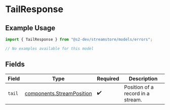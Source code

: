 # TailResponse

## Example Usage

```typescript
import { TailResponse } from "@s2-dev/streamstore/models/errors";

// No examples available for this model
```

## Fields

| Field                                                                  | Type                                                                   | Required                                                               | Description                                                            |
| ---------------------------------------------------------------------- | ---------------------------------------------------------------------- | ---------------------------------------------------------------------- | ---------------------------------------------------------------------- |
| `tail`                                                                 | [components.StreamPosition](../../models/components/streamposition.md) | :heavy_check_mark:                                                     | Position of a record in a stream.                                      |